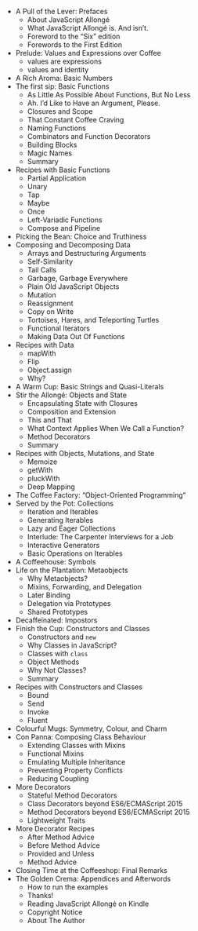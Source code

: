 *   A Pull of the Lever: Prefaces
    *   About JavaScript Allongé
    *   What JavaScript Allongé is. And isn’t.
    *   Foreword to the “Six” edition
    *   Forewords to the First Edition
*   Prelude: Values and Expressions over Coffee
    *   values are expressions
    *   values and identity
*   A Rich Aroma: Basic Numbers
*   The first sip: Basic Functions
    *   As Little As Possible About Functions, But No Less
    *   Ah. I’d Like to Have an Argument, Please.
    *   Closures and Scope
    *   That Constant Coffee Craving
    *   Naming Functions
    *   Combinators and Function Decorators
    *   Building Blocks
    *   Magic Names
    *   Summary
*   Recipes with Basic Functions
    *   Partial Application
    *   Unary
    *   Tap
    *   Maybe
    *   Once
    *   Left-Variadic Functions
    *   Compose and Pipeline
*   Picking the Bean: Choice and Truthiness
*   Composing and Decomposing Data
    *   Arrays and Destructuring Arguments
    *   Self-Similarity
    *   Tail Calls 
    *   Garbage, Garbage Everywhere
    *   Plain Old JavaScript Objects
    *   Mutation
    *   Reassignment
    *   Copy on Write
    *   Tortoises, Hares, and Teleporting Turtles
    *   Functional Iterators
    *   Making Data Out Of Functions
*   Recipes with Data
    *   mapWith
    *   Flip
    *   Object.assign
    *   Why?
*   A Warm Cup: Basic Strings and Quasi-Literals
*   Stir the Allongé: Objects and State
    *   Encapsulating State with Closures
    *   Composition and Extension
    *   This and That
    *   What Context Applies When We Call a Function?
    *   Method Decorators
    *   Summary
*   Recipes with Objects, Mutations, and State
    *   Memoize
    *   getWith
    *   pluckWith
    *   Deep Mapping
*   The Coffee Factory: “Object-Oriented Programming”
*   Served by the Pot: Collections
    *   Iteration and Iterables
    *   Generating Iterables
    *   Lazy and Eager Collections
    *   Interlude: The Carpenter Interviews for a Job
    *   Interactive Generators
    *   Basic Operations on Iterables
*   A Coffeehouse: Symbols
*   Life on the Plantation: Metaobjects
    *   Why Metaobjects?
    *   Mixins, Forwarding, and Delegation
    *   Later Binding
    *   Delegation via Prototypes
    *   Shared Prototypes
*   Decaffeinated: Impostors
*   Finish the Cup: Constructors and Classes
    *   Constructors and `new`
    *   Why Classes in JavaScript?
    *   Classes with `class`
    *   Object Methods
    *   Why Not Classes?
    *   Summary
*   Recipes with Constructors and Classes
    *   Bound
    *   Send
    *   Invoke
    *   Fluent
*   Colourful Mugs: Symmetry, Colour, and Charm
*   Con Panna: Composing Class Behaviour
    *   Extending Classes with Mixins
    *   Functional Mixins
    *   Emulating Multiple Inheritance
    *   Preventing Property Conflicts
    *   Reducing Coupling
*   More Decorators
    *   Stateful Method Decorators
    *   Class Decorators beyond ES6/ECMAScript 2015
    *   Method Decorators beyond ES6/ECMAScript 2015
    *   Lightweight Traits
*   More Decorator Recipes
    *   After Method Advice
    *   Before Method Advice
    *   Provided and Unless
    *   Method Advice
*   Closing Time at the Coffeeshop: Final Remarks
*   The Golden Crema: Appendices and Afterwords
    *   How to run the examples
    *   Thanks!
    *   Reading JavaScript Allongé on Kindle
    *   Copyright Notice
    *   About The Author